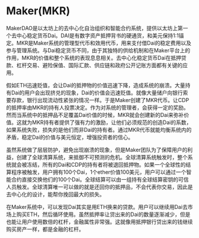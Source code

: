 # Maker(MKR)

MakerDAO是以太坊上的去中心化自治组织和智能合约系统，提供以太坊上第一个去中心稳定货币Dai。DAI是有数字资产抵押背书的硬通货，和美元保持1:1锚定。MKR是Maker系统的管理型代币和效用代币，用来支付借Dai的稳定费用以及参与管理系统。与Dai稳定货币不同，由于其独特的供给机制和在Maker平台上的作用，MKR的价值和整个系统的表现息息相关。去中心化稳定货币Dai在抵押贷款、杠杆交易、避险保值、国际汇款、供应链和政府公开记账方面都有关键的应用。

假如ETH迅速贬值，会让Dai的抵押物的价值迅速下降，造成系统的崩溃。大量持有Dai的用户会出现挤兑的现象，Dai的价值会迅速贬值。就像大量储户向银行索要存款，银行出现流动性紧张的情况一样。于是Maker创建了MKR代币。让CDP的抵押率由MKR的持有人投票决定。作为对系统的管理者，会获得一定的奖励。然而当系统中的抵押品不足覆盖Dai价值的时候，MKR就会创建新的Dai来弥补价值。这就为MKR持有者提供了强有力的激励，让他们必须规范的创造Dai的系数，如果系统失败，损失的是他们而非Dai的持有者。通过MKR代币就能均衡系统内的矛盾，稳定Dai的价值与美元恒定，增强投资者的信心。

虽然系统做了层层防护，避免出现崩溃的现象，但是Maker团队为了保障用户的利益，创建了全球清算系统，来抵御不可预测的危机。全球清算系统触发时，整个系统就会被冻结，所有的Dai和CDP的持有者将被退回抵押物。如果一个全球性的结算程序被触发，用户拥有100个Dai，1个ether价值100美元，用户可以通过一个智能合约直接交换他们的100个Dai。全球结算可以由一组持有全球结算密钥的可信人员触发。全球清算唯一可以做的就是还回你的抵押品，不会代表你交易，因此是去中心化的设计，能帮你挽回最大的损失。

在Maker系统中，可以发现Dai其实是用ETH换来的贷款。用户可以继续用Dai去市场上购买ETH，然后循环使用。虽然抵押率让贷出来的Dai的数量逐渐减少，但是也能让用户使用数倍的杠杆，金融属性非常强。这就像用抵押银行贷出来的钱继续购买房产一样，都是金融的杠杆。
